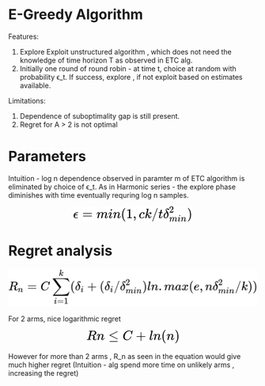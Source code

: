
# E-Greedy Algorithm
Features:
1. Explore Exploit unstructured algorithm , which does not need the knowledge of time horizon T as observed in ETC alg.
2. Initially one round of round robin -  at time t, choice at random with probability ϵ_t. If success, explore , if not exploit based on estimates available. 


Limitations:
1. Dependence of suboptimality gap is still present.
2. Regret for A > 2 is not optimal

# Parameters

Intuition - log n dependence observed in paramter m of ETC algorithm is eliminated by choice of ϵ_t. As in Harmonic series - the explore phase diminishes with time eventually requring log n samples.


<!-- $$
\epsilon = min(1, ck/t\delta_{min}^2)
$$ --> 

<div align="center"><img style="background: white;" src="../../../svg/MEGzLSsYyE.svg"></div>



# Regret analysis

<!-- $$
R_n = C \sum_{i=1}^k (\delta_i + (\delta_i/\delta_{min}^2) ln .max(e,n\delta_{min}^2/k))
$$ --> 

<div align="center"><img style="background: white;" src="../../../svg/CqcEImm7n5.svg"></div>

For 2 arms, nice logarithmic regret
<!-- $$
Rn \leq C + ln(n)
$$ --> 

<div align="center"><img style="background: white;" src="../../../svg/IQVGVZIsWR.svg"></div>

However for more than 2 arms , R_n as seen in the equation would give much higher regret (Intuition - alg spend more time on unlikely arms , increasing the regret)

